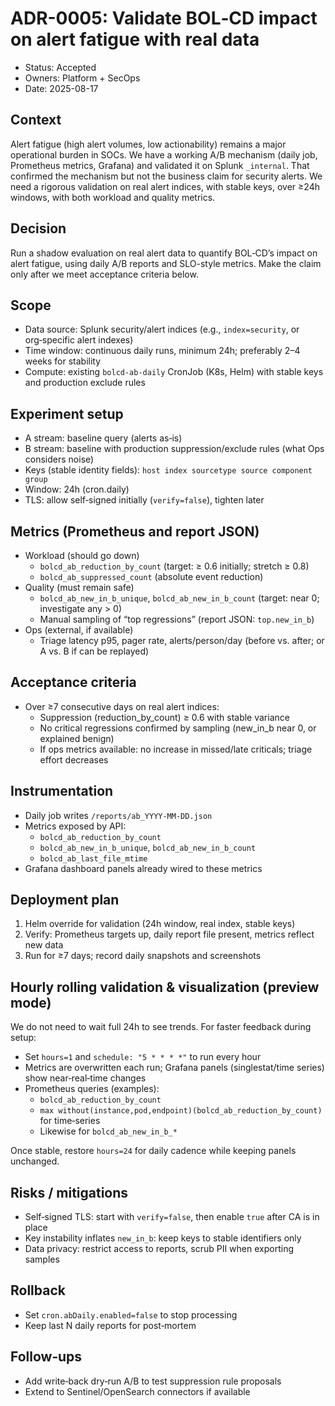 # ADR-0005: Validate BOL‑CD impact on alert fatigue with real data

- Status: Accepted
- Owners: Platform + SecOps
- Date: 2025-08-17

## Context

Alert fatigue (high alert volumes, low actionability) remains a major operational burden in SOCs. We have a working A/B mechanism (daily job, Prometheus metrics, Grafana) and validated it on Splunk `_internal`. That confirmed the mechanism but not the business claim for security alerts. We need a rigorous validation on real alert indices, with stable keys, over ≥24h windows, with both workload and quality metrics.

## Decision

Run a shadow evaluation on real alert data to quantify BOL‑CD’s impact on alert fatigue, using daily A/B reports and SLO-style metrics. Make the claim only after we meet acceptance criteria below.

## Scope

- Data source: Splunk security/alert indices (e.g., `index=security`, or org‑specific alert indexes)
- Time window: continuous daily runs, minimum 24h; preferably 2–4 weeks for stability
- Compute: existing `bolcd-ab-daily` CronJob (K8s, Helm) with stable keys and production exclude rules

## Experiment setup

- A stream: baseline query (alerts as‑is)
- B stream: baseline with production suppression/exclude rules (what Ops considers noise)
- Keys (stable identity fields): `host index sourcetype source component group`
- Window: 24h (cron.daily)
- TLS: allow self‑signed initially (`verify=false`), tighten later

## Metrics (Prometheus and report JSON)

- Workload (should go down)
  - `bolcd_ab_reduction_by_count` (target: ≥ 0.6 initially; stretch ≥ 0.8)
  - `bolcd_ab_suppressed_count` (absolute event reduction)
- Quality (must remain safe)
  - `bolcd_ab_new_in_b_unique`, `bolcd_ab_new_in_b_count` (target: near 0; investigate any > 0)
  - Manual sampling of “top regressions” (report JSON: `top.new_in_b`)
- Ops (external, if available)
  - Triage latency p95, pager rate, alerts/person/day (before vs. after; or A vs. B if can be replayed)

## Acceptance criteria

- Over ≥7 consecutive days on real alert indices:
  - Suppression (reduction_by_count) ≥ 0.6 with stable variance
  - No critical regressions confirmed by sampling (new_in_b near 0, or explained benign)
  - If ops metrics available: no increase in missed/late criticals; triage effort decreases

## Instrumentation

- Daily job writes `/reports/ab_YYYY-MM-DD.json`
- Metrics exposed by API:
  - `bolcd_ab_reduction_by_count`
  - `bolcd_ab_new_in_b_unique`, `bolcd_ab_new_in_b_count`
  - `bolcd_ab_last_file_mtime`
- Grafana dashboard panels already wired to these metrics

## Deployment plan

1) Helm override for validation (24h window, real index, stable keys)
2) Verify: Prometheus targets up, daily report file present, metrics reflect new data
3) Run for ≥7 days; record daily snapshots and screenshots

## Hourly rolling validation & visualization (preview mode)

We do not need to wait full 24h to see trends. For faster feedback during setup:

- Set `hours=1` and `schedule: "5 * * * *"` to run every hour
- Metrics are overwritten each run; Grafana panels (singlestat/time series) show near‑real‑time changes
- Prometheus queries (examples):
  - `bolcd_ab_reduction_by_count`
  - `max without(instance,pod,endpoint)(bolcd_ab_reduction_by_count)` for time‑series
  - Likewise for `bolcd_ab_new_in_b_*`

Once stable, restore `hours=24` for daily cadence while keeping panels unchanged.

## Risks / mitigations

- Self‑signed TLS: start with `verify=false`, then enable `true` after CA is in place
- Key instability inflates `new_in_b`: keep keys to stable identifiers only
- Data privacy: restrict access to reports, scrub PII when exporting samples

## Rollback

- Set `cron.abDaily.enabled=false` to stop processing
- Keep last N daily reports for post‑mortem

## Follow‑ups

- Add write‑back dry‑run A/B to test suppression rule proposals
- Extend to Sentinel/OpenSearch connectors if available



